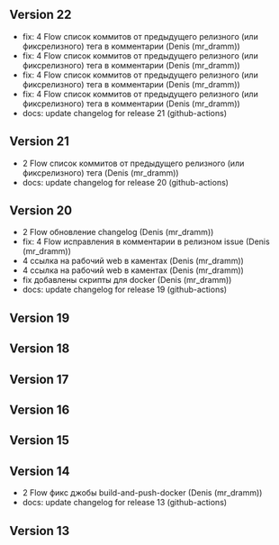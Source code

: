 ## Version 22
- fix: 4 Flow список коммитов от предыдущего релизного (или фиксрелизного) тега в комментарии (Denis (mr_dramm))
- fix: 4 Flow список коммитов от предыдущего релизного (или фиксрелизного) тега в комментарии (Denis (mr_dramm))
- fix: 4 Flow список коммитов от предыдущего релизного (или фиксрелизного) тега в комментарии (Denis (mr_dramm))
- fix: 4 Flow список коммитов от предыдущего релизного (или фиксрелизного) тега в комментарии (Denis (mr_dramm))
- docs: update changelog for release 21 (github-actions)

## Version 21
- 2 Flow список коммитов от предыдущего релизного (или фиксрелизного) тега (Denis (mr_dramm))
- docs: update changelog for release 20 (github-actions)

## Version 20
- 2 Flow обновление changelog (Denis (mr_dramm))
- fix: 4 Flow исправления в комментарии в релизном issue (Denis (mr_dramm))
- 4 ссылка на рабочий web в каментах (Denis (mr_dramm))
- 4 ссылка на рабочий web в каментах (Denis (mr_dramm))
- fix добавлены скрипты для docker (Denis (mr_dramm))
- docs: update changelog for release 19 (github-actions)

## Version 19


## Version 18


## Version 17


## Version 16


## Version 15


## Version 14
- 2 Flow фикс джобы build-and-push-docker (Denis (mr_dramm))
- docs: update changelog for release 13 (github-actions)

## Version 13
